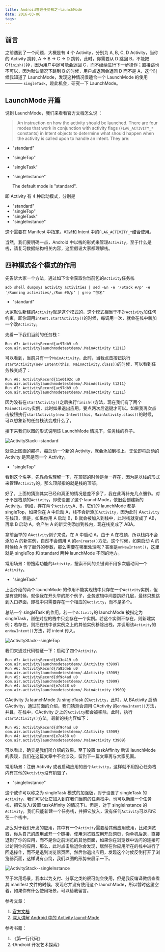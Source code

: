 ```yaml
---
title: Android管理任务栈之—launchMode
date: 2016-03-06
tags:
---
```


## 前言

之前遇到了一个问题，大概是有 4 个 Activity，分别为 A, B, C, D Activity，当你的 Activity 跳转, A -> B -> C -> D 跳转，此时，你需要从 D 跳回 B，不能把 C`finish()`掉，因为用户中途可能会返回 C，而不继续进行下一步操作；直接跳也不可以，因为默认情况下跳到 B 的时候，用户点返回会返回 D 而不是 A，这个时候我知道了 LaunchMode，发现这种情况很适合一个 LaunchMode 的使用 ———— `singleTask`，趁此机会，研究一下 LaunchMode。

## LaunchMode 开篇

说到 LaunchMode，我们来看看官方文档怎么说 ：

> An instruction on how the activity should be launched. There are four modes that work in conjunction with activity flags (`FLAG_ACTIVITY_*` constants) in Intent objects to determine what should happen when the activity is called upon to handle an intent. They are:

- "standard"

- "singleTop"

- "singleTask"

- "singleInstance"

  The default mode is "standard".

即 Activity 有 4 种启动模式，分别是

- "standard"
- "singleTop"
- "singleTask"
- "singleInstance"

这个需要在 Manifest 中指定。可以和 Intent 中的`FLAG_ACTIVITY_*`结合使用。

当然，我们要明确一点，Android 中以栈的形式来管理`Activity`，至于什么是栈，请复习数据结构相关内容，这里假设大家都理解栈。

## 四种模式各个模式的作用

先告诉大家一个方法，通过如下命令获取你当前包的`Activity`任务栈

```shell
adb shell dumpsys activity activities | sed -En -e '/Stack #/p' -e '/Running activities/,/Run #0/p' | grep "包名"
```

- "standard"

大家默认新建的`Activity`就是这个模式的，这个模式相当于不对`Activity`加任何约束，即你调用`intent.startActivity()`的时候，每调用一次，就会在栈中新加一个改`Activity`。

先看一下我们当前的任务栈：

```shell
Run #7: ActivityRecord{ac97db9 u0 com.air.activitylaunchmodetestdemo/.MainActivity t1211}
```

可以看到，当前只有一个`MainActivity`，此时，当我点击按钮执行`startActivity(new Intent(this, MainActivity.class))`的时候，可以看到任务栈变成了：

```shell
Run #8: ActivityRecord{11e0192c u0 com.air.activitylaunchmodetestdemo/.MainActivity t1211}
Run #7: ActivityRecord{ac97db9 u0 com.air.activitylaunchmodetestdemo/.MainActivity t1211}
```

因为没有在`startActivity()`之后执行`finish()`方法，现在我们有了两个`MainActivity`实例，此时如果退出应用，要点两次后退键才可以。如果我再次点击按钮执行`startActivity(new Intent(this, MainActivity.class))`的时候，可以想象新的任务栈该变成什么了。

接下来我们以图的形式说明该 LaunchMode 情况下，任务栈的样子。

![ActivityStack--standard](/img/launchMode/ActivityStack--standard.png)

就像上图画的那样，每启动一个新的 Activity，就会添加到栈上，无论即将启动的 Activity 是否是同一个 Activity。

- "singleTop"

看到这个名字，先靠命名理解一下，在顶部的时候是单一存在，因为是以栈的形式来管理`Activity`的，那么顶部指的就是栈的顶部。

好了，上面的猜测其实已经和真正的情况是差不多了，我在此再补充几点细节。对于不是栈顶的`Activity`，即使设置了这个 launchMode，依旧会创建新的 Activity。例如，存在两个`Activity`A、B，它们的 launchMode 都是 singleTop，如果你在 A 中启动 A，栈不会新添加`Activity`，因为此时 A`Activity`在栈顶，但是，如果你用 A 启动 B，B 就会被加入到栈中，此时栈就变成了 AB，再拿 B 启动 A，会产生 A 的新实例添加到栈内，现在栈变成了 ABA。

拿前面举的 A`Activity`例子来说，在 A 中启动 A，由于 A 在栈顶，所以栈内不会添加 A 的新实例，自然不会调用 A 的`onCreate()`方法，这个时候，如果启动 A 的时候给 A 传了额外的参数，那么需要在哪里处理呢？答案是`onNewIntent()`，这里就是 singleTop 和 standard 两种 launchMode 不同的地方。

常用场景：带搜索功能的`Activity`，搜索不同的关键词不用多次启动同一个`Activity`。

- "singleTask"

上面介绍的两个 launchMode 的作用不能实现栈中只存在一个`Activity`实例，但是有些时候，就像我在开头举的那个例子，业务逻辑中间要跳好几层，最终只想跳到入口界面，即栈中只需要存在一个相应的`Activity`，而不是多个。

总结一个 singleTask 的作用，若一个`Activity`的 launchMode 被指定为 singleTask，则在对应的栈中只会存在一个实例。若这个实例不存在，则新建实例；若存在，则把在栈中该实例之上的其他实例移除出栈，并调用该`Activity`的`onNewIntent()`方法，将 intent 传入。

![ActivityStack--singleTop](/img/launchMode/ActivityStack--singleTop.png)

我们来通过代码验证一下：启动了四个`Activity`，

```shell
Run #7: ActivityRecord{b53e419 u0 com.air.activitylaunchmodetestdemo/.BActivity t3909}
Run #6: ActivityRecord{7a83deb u0 com.air.activitylaunchmodetestdemo/.AActivity t3909}
Run #5: ActivityRecord{df9c4ad u0 com.air.activitylaunchmodetestdemo/.CActivity t3909}
Run #4: ActivityRecord{e7c438 u0 com.air.activitylaunchmodetestdemo/.MainActivity t3909}
```

CActivity 为 launchMode 为 singleTask 的`Activity`，此时，从 BActivity 启动 CActivity，通过前面的介绍，我们猜测会调用 CActivity 的`onNewIntent()`方法，并且，在栈中，CActivity 之上的`Activity`都会被移除，此时，执行`startActivity()`方法，最新的栈内容如下：

```shell
Run #5: ActivityRecord{df9c4ad u0 com.air.activitylaunchmodetestdemo/.CActivity t3909}
Run #4: ActivityRecord{e7c438 u0 com.air.activitylaunchmodetestdemo/.MainActivity t3909}
```

可以看出，确实是我们所介绍的效果。至于设置 taskAffinity 后该 launchMode 的表现，我们在这篇文章中不会涉及，留到下一篇文章再与大家见面。

常用场景：注册 Activity 或者启动应用的首个`Activity`，这样就不用担心任务栈内有其他的`Activity`没有销毁了。

- "singleInstance"

这个或许可以称之为 singleTask 模式的加强版，对于设置了 singleTask 的`Activity`，我们可以让它加入到在我们当前的任务栈中，也可以新建一个任务栈，把它放入(设置 taskAffinity 的情况下)。但是，对于 singleInstance 的`Activity`，我们只能新建一个任务栈，并把它放入，没有任何`Activity`可以和它在一个栈中。

那么对于我们开发的应用，其中有一个`Activity`需要给其他应用使用，比如浏览器，你从自己的应用点开一个链接，使用浏览器应用开启网页，你单机后退，直接退到了你的应用，而不是你之前浏览的其他页面，如果你在浏览器中访问的连接可以访问你的应用，那么，此时点击后退你会发现，居然在你应用所在的栈中进行了回退操作，而不是退到浏览器页面，然后你退出应用，发现这个时候反倒打开了浏览器页面，这样说有点绕，我们以图的形势来展示一下。

![ActivityStack--singleInstance](/img/launchMode/ActivityStack--singleInstance.png)

至于常用场景，我本以为支付、分享之类的很可能会使用，但是我反编译微信查看其 manifest 文件的时候，发现它并没有使用这个 launchMode，所以暂时这里空着，如果你有什么使用场景，可以给我留言。

参考文章：

1. [官方文档][1]
2. [深入讲解 Android 中的 Activity launchMode][2]

参考书籍：

1. 《第一行代码》
2. 《Android 开发艺术探索》

[1]: http://developer.android.com/guide/topics/manifest/activity-element.html#lmode
[2]: http://droidyue.com/blog/2015/08/16/dive-into-android-activity-launchmode/
